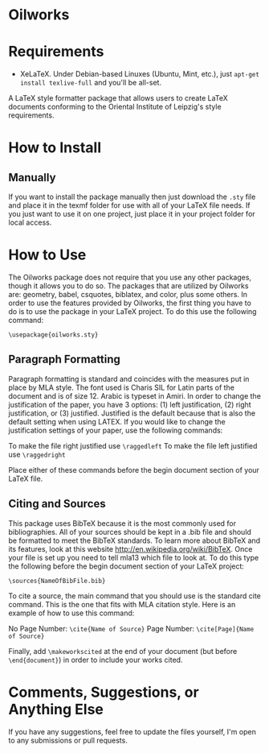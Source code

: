 Oilworks
========

# Requirements #

- XeLaTeX. Under Debian-based Linuxes (Ubuntu, Mint, etc.), just `apt-get install texlive-full` and you'll be all-set.

















A LaTeX style formatter package that allows users to create LaTeX documents conforming to the Oriental Institute of Leipzig's style requirements.

# How to Install #

## Manually ##

If you want to install the package manually then just download the `.sty` file and place it in the texmf folder for use with all of your LaTeX file needs. If you just want to use it on one project, just place it in your project folder for local access.

# How to Use #

The Oilworks package does not require that you use any other packages, though it allows you to do so. The packages that are utilized by Oilworks are: geometry, babel, csquotes, biblatex, and color, plus some others. In order to use the features provided by Oilworks, the first thing you have to do is to use the package in your LaTeX project. To do this use the following command:
    
    \usepackage{oilworks.sty}

## Paragraph Formatting ##

Paragraph formatting is standard and coincides with the measures put in place by MLA style. The font used
is Charis SIL for Latin parts of the document and is of size 12. Arabic is typeset in Amiri. In order to change the justification of the paper, you have 3 options: (1) left justification, (2) right justification, or (3) justified. Justified is the default because that is also the default setting when using LATEX. If you would like to change the justification settings of your paper, use the following commands:

To make the file right justified use `\raggedleft`
To make the file left justified use `\raggedright`

Place either of these commands before the begin document section of your LaTeX file.

## Citing and Sources ##

This package uses BibTeX because it is the most commonly used for bibliographies. All of your sources
should be kept in a .bib file and should be formatted to meet the BibTeX standards. To learn more about
BibTeX and its features, look at this website http://en.wikipedia.org/wiki/BibTeX. Once your file is
set up you need to tell mla13 which file to look at. To do this type the following before the begin document
section of your LaTeX project:
   
    \sources{NameOfBibFile.bib}

To cite a source, the main command that you should use is the standard cite command. This is the one
that fits with MLA citation style. Here is an example of how to use this command:

No Page Number: `\cite{Name of Source}`
Page Number: `\cite[Page]{Name of Source}`

Finally, add `\makeworkscited` at the end of your document (but before `\end{document}`) in order to include your works cited.

# Comments, Suggestions, or Anything Else #

If you have any suggestions, feel free to update the files yourself, I'm open to any submissions or pull requests.
